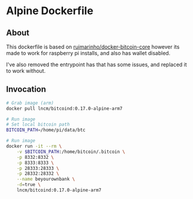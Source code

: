 # Alpine Dockerfile

## About

This dockerfile is based on [ruimarinho/docker-bitcoin-core](https://github.com/ruimarinho/docker-bitcoin-core/blob/master/0.17/alpine/Dockerfile) however its made to work for raspberry pi installs, and also has wallet disabled.

I've also removed the entrypoint has that has some issues, and replaced it to work without.


## Invocation

```bash
# Grab image (arm)
docker pull lncm/bitcoind:0.17.0-alpine-arm7

# Run image
# Set local bitcoin path
BITCOIN_PATH=/home/pi/data/btc

# Run image
docker run -it --rm \
    -v $BITCOIN_PATH:/home/bitcoin/.bitcoin \
    -p 8332:8332 \
    -p 8333:8333 \
    -p 28333:28333 \
    -p 28332:28332 \
    --name beyourownbank \
    -d=true \
    lncm/bitcoind:0.17.0-alpine-arm7
```

